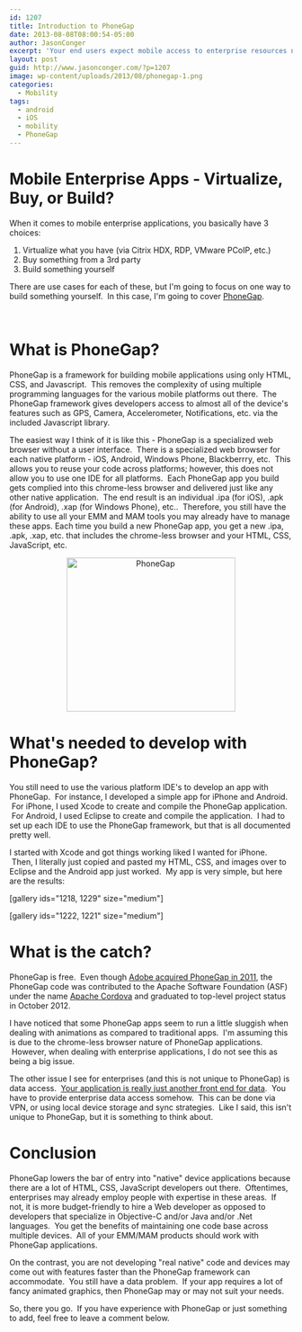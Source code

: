 ```yaml
---
id: 1207
title: Introduction to PhoneGap
date: 2013-08-08T08:00:54-05:00
author: JasonConger
excerpt: 'Your end users expect mobile access to enterprise resources now.  Unfortunately, our traditional remote access methods do not lend themselves easily to mobile form factors.  So, we are left with the choice to use 3rd party apps, "mobilize" existing apps, or build our own.  This article will address one of the players aimed at helping you build your own mobile apps with less effort.'
layout: post
guid: http://www.jasonconger.com/?p=1207
image: wp-content/uploads/2013/08/phonegap-1.png
categories:
  - Mobility
tags:
  - android
  - iOS
  - mobility
  - PhoneGap
---
```

<h1>Mobile Enterprise Apps - Virtualize, Buy, or Build?</h1>
When it comes to mobile enterprise applications, you basically have 3 choices:
<ol>
	<li>Virtualize what you have (via Citrix HDX, RDP, VMware PCoIP, etc.)</li>
	<li>Buy something from a 3rd party</li>
	<li>Build something yourself</li>
</ol>
There are use cases for each of these, but I'm going to focus on one way to build something yourself.  In this case, I'm going to cover <a title="PhoneGap" href="http://phonegap.com/" target="_blank">PhoneGap</a>.

&nbsp;
<h1>What is PhoneGap?</h1>
PhoneGap is a framework for building mobile applications using only HTML, CSS, and Javascript.  This removes the complexity of using multiple programming languages for the various mobile platforms out there.  The PhoneGap framework gives developers access to almost all of the device's features such as GPS, Camera, Accelerometer, Notifications, etc. via the included Javascript library.

The easiest way I think of it is like this - PhoneGap is a specialized web browser without a user interface.  There is a specialized web browser for each native platform - iOS, Android, Windows Phone, Blackberrry, etc.  This allows you to reuse your code across platforms; however, this does not allow you to use one IDE for all platforms.  Each PhoneGap app you build gets complied into this chrome-less browser and delivered just like any other native application.  The end result is an individual .ipa (for iOS), .apk (for Android), .xap (for Windows Phone), etc..  Therefore, you still have the ability to use all your EMM and MAM tools you may already have to manage these apps. Each time you build a new PhoneGap app, you get a new .ipa, .apk, .xap, etc. that includes the chrome-less browser and your HTML, CSS, JavaScript, etc.
<p style="text-align: center;"><a href="http://www.jasonconger.com/wp-content/uploads/2013/08/PhoneGap.png"><img class="aligncenter size-medium wp-image-1216" alt="PhoneGap" src="http://www.jasonconger.com/wp-content/uploads/2013/08/PhoneGap-300x274.png" width="300" height="274" /></a></p>

<h1>What's needed to develop with PhoneGap?</h1>
You still need to use the various platform IDE's to develop an app with PhoneGap.  For instance, I developed a simple app for iPhone and Android.  For iPhone, I used Xcode to create and compile the PhoneGap application.  For Android, I used Eclipse to create and compile the application.  I had to set up each IDE to use the PhoneGap framework, but that is all documented pretty well.

I started with Xcode and got things working liked I wanted for iPhone.  Then, I literally just copied and pasted my HTML, CSS, and images over to Eclipse and the Android app just worked.  My app is very simple, but here are the results:

[gallery ids="1218, 1229" size="medium"]

[gallery ids="1222, 1221" size="medium"]
<h1></h1>
<h1>What is the catch?</h1>
PhoneGap is free.  Even though <a href="http://www.businesswire.com/news/home/20111003006347/en/Adobe-Announces-Agreement-Acquire-Nitobi-Creator-PhoneGap" target="_blank">Adobe acquired PhoneGap in 2011</a>, the PhoneGap code was contributed to the Apache Software Foundation (ASF) under the name <a href="http://cordova.io/">Apache Cordova</a> and graduated to top-level project status in October 2012.

I have noticed that some PhoneGap apps seem to run a little sluggish when dealing with animations as compared to traditional apps.  I'm assuming this is due to the chrome-less browser nature of PhoneGap applications.  However, when dealing with enterprise applications, I do not see this as being a big issue.

The other issue I see for enterprises (and this is not unique to PhoneGap) is data access.  <a title="Virtual Desktops and Applications are not as important as you think" href="http://www.jasonconger.com/post/virtual-desktops-and-applications-are-not-as-important-as-you-think/" target="_blank">Your application is really just another front end for data</a>.  You have to provide enterprise data access somehow.  This can be done via VPN, or using local device storage and sync strategies.  Like I said, this isn't unique to PhoneGap, but it is something to think about.
<h1>Conclusion</h1>
PhoneGap lowers the bar of entry into "native" device applications because there are a lot of HTML, CSS, JavaScript developers out there.  Oftentimes, enterprises may already employ people with expertise in these areas.  If not, it is more budget-friendly to hire a Web developer as opposed to developers that specialize in Objective-C and/or Java and/or .Net languages.  You get the benefits of maintaining one code base across multiple devices.  All of your EMM/MAM products should work with PhoneGap applications.

On the contrast, you are not developing "real native" code and devices may come out with features faster than the PhoneGap framework can accommodate.  You still have a data problem.  If your app requires a lot of fancy animated graphics, then PhoneGap may or may not suit your needs.

So, there you go.  If you have experience with PhoneGap or just something to add, feel free to leave a comment below.

&nbsp;